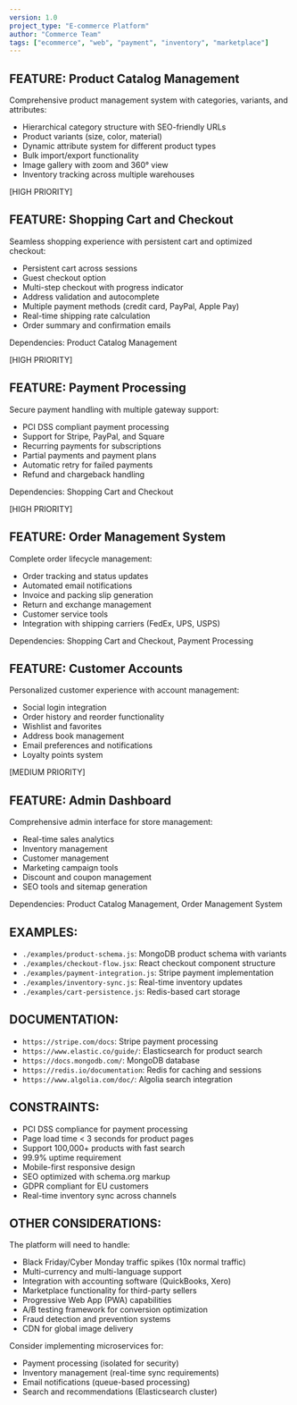 ```yaml
---
version: 1.0
project_type: "E-commerce Platform"
author: "Commerce Team"
tags: ["ecommerce", "web", "payment", "inventory", "marketplace"]
---
```


## FEATURE: Product Catalog Management

Comprehensive product management system with categories, variants, and attributes:

- Hierarchical category structure with SEO-friendly URLs
- Product variants (size, color, material)
- Dynamic attribute system for different product types
- Bulk import/export functionality
- Image gallery with zoom and 360° view
- Inventory tracking across multiple warehouses

[HIGH PRIORITY]

## FEATURE: Shopping Cart and Checkout

Seamless shopping experience with persistent cart and optimized checkout:

- Persistent cart across sessions
- Guest checkout option
- Multi-step checkout with progress indicator
- Address validation and autocomplete
- Multiple payment methods (credit card, PayPal, Apple Pay)
- Real-time shipping rate calculation
- Order summary and confirmation emails

Dependencies: Product Catalog Management

[HIGH PRIORITY]

## FEATURE: Payment Processing

Secure payment handling with multiple gateway support:

- PCI DSS compliant payment processing
- Support for Stripe, PayPal, and Square
- Recurring payments for subscriptions
- Partial payments and payment plans
- Automatic retry for failed payments
- Refund and chargeback handling

Dependencies: Shopping Cart and Checkout

[HIGH PRIORITY]

## FEATURE: Order Management System

Complete order lifecycle management:

- Order tracking and status updates
- Automated email notifications
- Invoice and packing slip generation
- Return and exchange management
- Customer service tools
- Integration with shipping carriers (FedEx, UPS, USPS)

Dependencies: Shopping Cart and Checkout, Payment Processing

## FEATURE: Customer Accounts

Personalized customer experience with account management:

- Social login integration
- Order history and reorder functionality
- Wishlist and favorites
- Address book management
- Email preferences and notifications
- Loyalty points system

[MEDIUM PRIORITY]

## FEATURE: Admin Dashboard

Comprehensive admin interface for store management:

- Real-time sales analytics
- Inventory management
- Customer management
- Marketing campaign tools
- Discount and coupon management
- SEO tools and sitemap generation

Dependencies: Product Catalog Management, Order Management System

## EXAMPLES:

- `./examples/product-schema.js`: MongoDB product schema with variants
- `./examples/checkout-flow.jsx`: React checkout component structure
- `./examples/payment-integration.js`: Stripe payment implementation
- `./examples/inventory-sync.js`: Real-time inventory updates
- `./examples/cart-persistence.js`: Redis-based cart storage

## DOCUMENTATION:

- `https://stripe.com/docs`: Stripe payment processing
- `https://www.elastic.co/guide/`: Elasticsearch for product search
- `https://docs.mongodb.com/`: MongoDB database
- `https://redis.io/documentation`: Redis for caching and sessions
- `https://www.algolia.com/doc/`: Algolia search integration

## CONSTRAINTS:

- PCI DSS compliance for payment processing
- Page load time < 3 seconds for product pages
- Support 100,000+ products with fast search
- 99.9% uptime requirement
- Mobile-first responsive design
- SEO optimized with schema.org markup
- GDPR compliant for EU customers
- Real-time inventory sync across channels

## OTHER CONSIDERATIONS:

The platform will need to handle:
- Black Friday/Cyber Monday traffic spikes (10x normal traffic)
- Multi-currency and multi-language support
- Integration with accounting software (QuickBooks, Xero)
- Marketplace functionality for third-party sellers
- Progressive Web App (PWA) capabilities
- A/B testing framework for conversion optimization
- Fraud detection and prevention systems
- CDN for global image delivery

Consider implementing microservices for:
- Payment processing (isolated for security)
- Inventory management (real-time sync requirements)
- Email notifications (queue-based processing)
- Search and recommendations (Elasticsearch cluster)